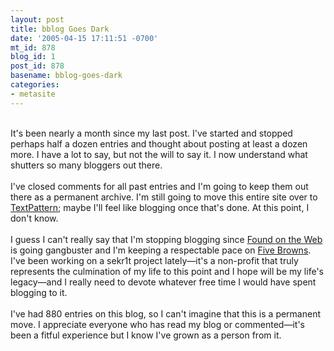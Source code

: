 ```yaml
---
layout: post
title: bblog Goes Dark
date: '2005-04-15 17:11:51 -0700'
mt_id: 878
blog_id: 1
post_id: 878
basename: bblog-goes-dark
categories:
- metasite
---
```

<br />It's been nearly a month since my last post. I've started and stopped perhaps half a dozen entries and thought about posting at least a dozen more. I have a lot to say, but not the will to say it. I now understand what shutters so many bloggers out there.<br /><br />I've closed comments for all past entries and I'm going to keep them out there as a permanent archive. I'm still going to move this entire site over to <a href="http://www.textpattern.com/">TextPattern</a>; maybe I'll feel like blogging once that's done. At this point, I don't know.<br /><br />I guess I can't really say that I'm stopping blogging since <a href="http://www.foundontheweb.org/">Found on the Web</a> is going gangbuster and I'm keeping a respectable pace on <a href="http://www.fivebrowns.com/">Five Browns</a>. I've been working on a sekr1t project lately&#x2014;it's a non-profit that truly represents the culmination of my life to this point and I hope will be my life's legacy&#x2014;and I really need to devote whatever free time I would have spent blogging to it.<br /><br />I've had 880 entries on this blog, so I can't imagine that this is a permanent move. I appreciate everyone who has read my blog or commented&#x2014;it's been a fitful experience but I know I've grown as a person from it.<br /><br /><br />
